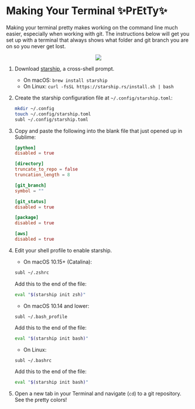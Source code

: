 # Making Your Terminal ✨PrEtTy✨

Making your terminal pretty makes working on the command line much easier, especially when working with git.
The instructions below will get you set up with a terminal that always shows what folder and git branch you are
on so you never get lost.

<p align="center">
  <img src="https://i.imgur.com/g0mvFWa.gif">
</p>

1. Download [starship](https://starship.rs/), a cross-shell prompt.

    - On macOS: `brew install starship`
    - On Linux: `curl -fsSL https://starship.rs/install.sh | bash`

2. Create the starship configuration file at `~/.config/starship.toml`:

    ```bash
    mkdir ~/.config
    touch ~/.config/starship.toml
    subl ~/.config/starship.toml
    ```

3. Copy and paste the following into the blank file that just opened up in Sublime:
    
    ```toml
    [python]
    disabled = true
    
    [directory]
    truncate_to_repo = false
    truncation_length = 8
    
    [git_branch]
    symbol = ""
    
    [git_status]
    disabled = true
    
    [package]
    disabled = true
    
    [aws]
    disabled = true
    ```

4. Edit your shell profile to enable starship.

    - On macOS 10.15+ (Catalina):
    
    ```bash
    subl ~/.zshrc
    ```
    
    Add this to the end of the file:

    ```bash
    eval "$(starship init zsh)"
    ```

    - On macOS 10.14 and lower:
    
    ```
    subl ~/.bash_profile
    ```

    Add this to the end of the file:

    ```bash
    eval "$(starship init bash)"
    ```

    - On Linux:
    
    ```bash
    subl ~/.bashrc
    ```
    
    Add this to the end of the file:

    ```bash
    eval "$(starship init bash)"
    ```

5. Open a new tab in your Terminal and navigate (`cd`) to a git repository. See the pretty colors!
